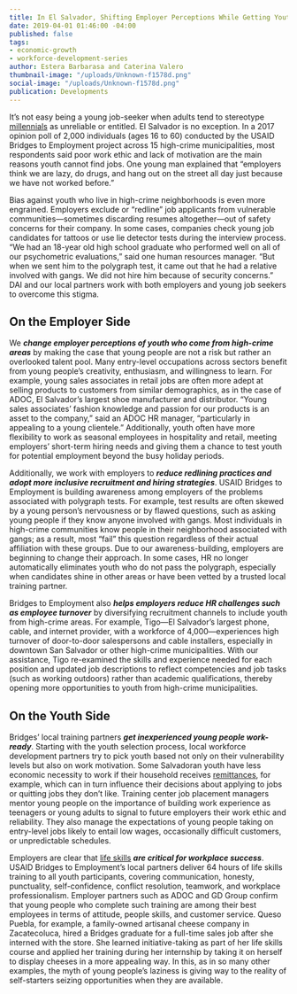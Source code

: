 ```yaml
---
title: In El Salvador, Shifting Employer Perceptions While Getting Youth Work-Ready
date: 2019-04-01 01:46:00 -04:00
published: false
tags:
- economic-growth
- workforce-development-series
author: Estera Barbarasa and Caterina Valero
thumbnail-image: "/uploads/Unknown-f1578d.png"
social-image: "/uploads/Unknown-f1578d.png"
publication: Developments
---
```


It’s not easy being a young job-seeker when adults tend to stereotype [millennials](https://www.iadb.org/en/improvinglives/millennials-stereotyped-generation) as unreliable or entitled. El Salvador is no exception. In a 2017 opinion poll of 2,000 individuals (ages 16 to 60) conducted by the USAID Bridges to Employment project across 15 high-crime municipalities, most respondents said poor work ethic and lack of motivation are the main reasons youth cannot find jobs. One young man explained that “employers think we are lazy, do drugs, and hang out on the street all day just because we have not worked before.”



<script id="infogram_0_3ab4829d-91b2-4f4b-9317-ae44229d75c0" title="el-salvador-inclusive" src="https://e.infogram.com/js/dist/embed.js?6tH" type="text/javascript"></script>

Bias against youth who live in high-crime neighborhoods is even more engrained. Employers exclude or “redline” job applicants from vulnerable communities—sometimes discarding resumes altogether—out of safety concerns for their company. In some cases, companies check young job candidates for tattoos or use lie detector tests during the interview process. “We had an 18-year old high school graduate who performed well on all of our psychometric evaluations,” said one human resources manager. “But when we sent him to the polygraph test, it came out that he had a relative involved with gangs. We did not hire him because of security concerns.” 
DAI and our local partners work with both employers and young job seekers to overcome this stigma. 

## On the Employer Side

We ***change employer perceptions of youth who come from high-crime areas*** by making the case that young people are not a risk but rather an overlooked talent pool. Many entry-level occupations across sectors benefit from young people’s creativity, enthusiasm, and willingness to learn. For example, young sales associates in retail jobs are often more adept at selling products to customers from similar demographics, as in the case of ADOC, El Salvador’s largest shoe manufacturer and distributor. “Young sales associates’ fashion knowledge and passion for our products is an asset to the company,” said an ADOC HR manager, “particularly in appealing to a young clientele.” Additionally, youth often have more flexibility to work as seasonal employees in hospitality and retail, meeting employers’ short-term hiring needs and giving them a chance to test youth for potential employment beyond the busy holiday periods. 

Additionally, we work with employers to ***reduce redlining practices and adopt more inclusive recruitment and hiring strategies***. USAID Bridges to Employment is building awareness among employers of the problems associated with polygraph tests. For example, test results are often skewed by a young person’s nervousness or by flawed questions, such as asking young people if they know anyone involved with gangs. Most individuals in high-crime communities know people in their neighborhood associated with gangs; as a result, most “fail” this question regardless of their actual affiliation with these groups. Due to our awareness-building, employers are beginning to change their approach. In some cases, HR no longer automatically eliminates youth who do not pass the polygraph, especially when candidates shine in other areas or have been vetted by a trusted local training partner. 

Bridges to Employment also ***helps employers reduce HR challenges such as employee turnover*** by diversifying recruitment channels to include youth from high-crime areas. For example, Tigo—El Salvador’s largest phone, cable, and internet provider, with a workforce of 4,000—experiences high turnover of door-to-door salespersons and cable installers, especially in downtown San Salvador or other high-crime municipalities. With our assistance, Tigo re-examined the skills and experience needed for each position and updated job descriptions to reflect competencies and job tasks (such as working outdoors) rather than academic qualifications, thereby opening more opportunities to youth from high-crime municipalities. 

## On the Youth Side

Bridges’ local training partners ***get inexperienced young people work-ready***. Starting with the youth selection process, local workforce development partners try to pick youth based not only on their vulnerability levels but also on work motivation. Some Salvadoran youth have less economic necessity to work if their household receives [remittances](https://www.voanews.com/a/remittances-to-el-salvador-surge-to-record-high-in-2016/3689072.html), for example, which can in turn influence their decisions about applying to jobs or quitting jobs they don’t like. Training center job placement managers mentor young people on the importance of building work experience as teenagers or young adults to signal to future employers their work ethic and reliability. They also manage the expectations of young people taking on entry-level jobs likely to entail low wages, occasionally difficult customers, or unpredictable schedules. 

Employers are clear that [life skills](https://mastercardfdn.org/wp-content/uploads/2018/08/soft-skills-youth-employment-accessible2.pdf) ***are critical for workplace success***. USAID Bridges to Employment’s local partners deliver 64 hours of life skills training to all youth participants, covering communication, honesty, punctuality, self-confidence, conflict resolution, teamwork, and workplace professionalism. Employer partners such as ADOC and GD Group confirm that young people who complete such training are among their best employees in terms of attitude, people skills, and customer service. Queso Puebla, for example, a family-owned artisanal cheese company in Zacatecoluca, hired a Bridges graduate for a full-time sales job after she interned with the store. She learned initiative-taking as part of her life skills course and applied her training during her internship by taking it on herself to display cheeses in a more appealing way.
In this, as in so many other examples, the myth of young people’s laziness is giving way to the reality of self-starters seizing opportunities when they are available.
